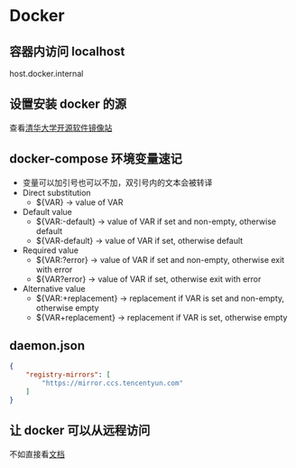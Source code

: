 # Docker

## 容器内访问 localhost

host.docker.internal

## 设置安装 docker 的源

查看[清华大学开源软件镜像站](https://mirrors.tuna.tsinghua.edu.cn/help/docker-ce/)

## docker-compose 环境变量速记

- 变量可以加引号也可以不加，双引号内的文本会被转译
- Direct substitution
  - ${VAR} -> value of VAR
- Default value
  - ${VAR:-default} -> value of VAR if set and non-empty, otherwise default
  - ${VAR-default} -> value of VAR if set, otherwise default
- Required value
  - ${VAR:?error} -> value of VAR if set and non-empty, otherwise exit with error
  - ${VAR?error} -> value of VAR if set, otherwise exit with error
- Alternative value
  - ${VAR:+replacement} -> replacement if VAR is set and non-empty, otherwise empty
  - ${VAR+replacement} -> replacement if VAR is set, otherwise empty

## daemon.json

```json
{
    "registry-mirrors": [
        "https://mirror.ccs.tencentyun.com"
    ]
}
```

## 让 docker 可以从远程访问

不如直接看[文档](https://docs.docker.com/config/daemon/remote-access/)
